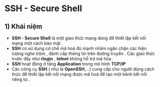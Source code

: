 # SSH - Secure Shell
## **1) Khái niệm**
- **SSH - Secure Shell** là một giao thức mạng dùng để thiết lập kết nối mạng một cách bảo mật .
- **SSH** có sử dụng cơ chế mã hoá đủ mạnh nhằm ngăn chặn các hiện tượng nghe trộm , đánh cắp thông tin trên đường truyền . Các giao thức trước đây như **rlogin** , **telnet** không hỗ trợ mã hóa .
- **SSH** hoạt động ở tầng **Application** trong mô hình **TCP/IP**
- Các công cụ **SSH** ( như là **OpenSSH**,...) cung cấp cho người dùng cách thức để thiết lập kết nối mạng được mã hoá để tạo một kênh kết nối riêng tư .
